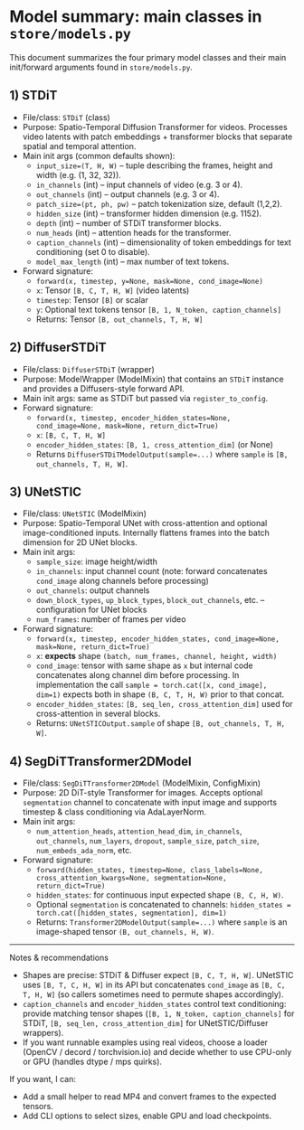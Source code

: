 # Model summary: main classes in `store/models.py`

This document summarizes the four primary model classes and their main init/forward arguments found in `store/models.py`.

## 1) STDiT

- File/class: `STDiT` (class)
- Purpose: Spatio-Temporal Diffusion Transformer for videos. Processes video latents with patch embeddings + transformer blocks that separate spatial and temporal attention.
- Main init args (common defaults shown):
  - `input_size=(T, H, W)` – tuple describing the frames, height and width (e.g. (1, 32, 32)).
  - `in_channels` (int) – input channels of video (e.g. 3 or 4).
  - `out_channels` (int) – output channels (e.g. 3 or 4).
  - `patch_size=(pt, ph, pw)` – patch tokenization size, default (1,2,2).
  - `hidden_size` (int) – transformer hidden dimension (e.g. 1152).
  - `depth` (int) – number of STDiT transformer blocks.
  - `num_heads` (int) – attention heads for the transformer.
  - `caption_channels` (int) – dimensionality of token embeddings for text conditioning (set 0 to disable).
  - `model_max_length` (int) – max number of text tokens.
- Forward signature:
  - `forward(x, timestep, y=None, mask=None, cond_image=None)`
  - `x`: Tensor `[B, C, T, H, W]` (video latents)
  - `timestep`: Tensor `[B]` or scalar
  - `y`: Optional text tokens tensor `[B, 1, N_token, caption_channels]`
  - Returns: Tensor `[B, out_channels, T, H, W]`

## 2) DiffuserSTDiT

- File/class: `DiffuserSTDiT` (wrapper)
- Purpose: ModelWrapper (ModelMixin) that contains an `STDiT` instance and provides a Diffusers-style forward API.
- Main init args: same as STDiT but passed via `register_to_config`.
- Forward signature:
  - `forward(x, timestep, encoder_hidden_states=None, cond_image=None, mask=None, return_dict=True)`
  - `x`: `[B, C, T, H, W]`
  - `encoder_hidden_states`: `[B, 1, cross_attention_dim]` (or None)
  - Returns `DiffuserSTDiTModelOutput(sample=...)` where `sample` is `[B, out_channels, T, H, W]`.

## 3) UNetSTIC

- File/class: `UNetSTIC` (ModelMixin)
- Purpose: Spatio-Temporal UNet with cross-attention and optional image-conditioned inputs. Internally flattens frames into the batch dimension for 2D UNet blocks.
- Main init args:
  - `sample_size`: image height/width
  - `in_channels`: input channel count (note: forward concatenates `cond_image` along channels before processing)
  - `out_channels`: output channels
  - `down_block_types`, `up_block_types`, `block_out_channels`, etc. – configuration for UNet blocks
  - `num_frames`: number of frames per video
- Forward signature:
  - `forward(x, timestep, encoder_hidden_states, cond_image=None, mask=None, return_dict=True)`
  - `x`: **expects** shape `(batch, num_frames, channel, height, width)`
  - `cond_image`: tensor with same shape as `x` but internal code concatenates along channel dim before processing. In implementation the call `sample = torch.cat([x, cond_image], dim=1)` expects both in shape `(B, C, T, H, W)` prior to that concat.
  - `encoder_hidden_states`: `[B, seq_len, cross_attention_dim]` used for cross-attention in several blocks.
  - Returns: `UNetSTICOutput.sample` of shape `[B, out_channels, T, H, W]`.

## 4) SegDiTTransformer2DModel

- File/class: `SegDiTTransformer2DModel` (ModelMixin, ConfigMixin)
- Purpose: 2D DiT-style Transformer for images. Accepts optional `segmentation` channel to concatenate with input image and supports timestep & class conditioning via AdaLayerNorm.
- Main init args:
  - `num_attention_heads`, `attention_head_dim`, `in_channels`, `out_channels`, `num_layers`, `dropout`, `sample_size`, `patch_size`, `num_embeds_ada_norm`, etc.
- Forward signature:
  - `forward(hidden_states, timestep=None, class_labels=None, cross_attention_kwargs=None, segmentation=None, return_dict=True)`
  - `hidden_states`: for continuous input expected shape `(B, C, H, W)`.
  - Optional `segmentation` is concatenated to channels: `hidden_states = torch.cat([hidden_states, segmentation], dim=1)`
  - Returns: `Transformer2DModelOutput(sample=...)` where `sample` is an image-shaped tensor `(B, out_channels, H, W)`.

---

Notes & recommendations
- Shapes are precise: STDiT & Diffuser expect `[B, C, T, H, W]`. UNetSTIC uses `[B, T, C, H, W]` in its API but concatenates `cond_image` as `[B, C, T, H, W]` (so callers sometimes need to permute shapes accordingly).
- `caption_channels` and `encoder_hidden_states` control text conditioning: provide matching tensor shapes (`[B, 1, N_token, caption_channels]` for STDiT, `[B, seq_len, cross_attention_dim]` for UNetSTIC/Diffuser wrappers).
- If you want runnable examples using real videos, choose a loader (OpenCV / decord / torchvision.io) and decide whether to use CPU-only or GPU (handles dtype / mps quirks).

If you want, I can:
- Add a small helper to read MP4 and convert frames to the expected tensors.
- Add CLI options to select sizes, enable GPU and load checkpoints.

